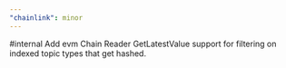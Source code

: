 ```yaml
---
"chainlink": minor
---
```


#internal Add evm Chain Reader GetLatestValue support for filtering on indexed topic types that get hashed.
